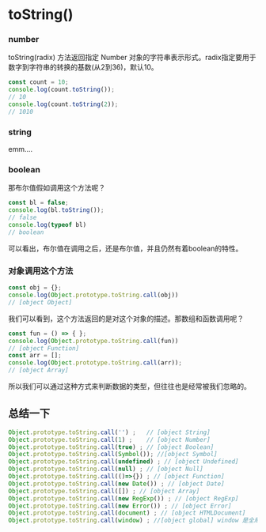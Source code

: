 # toString()
### number
toString(radix) 方法返回指定 Number 对象的字符串表示形式。radix指定要用于数字到字符串的转换的基数(从2到36)，默认10。
```javascript
const count = 10;
console.log(count.toString());
// 10
console.log(count.toString(2));
// 1010
```
### string
emm....
### boolean
那布尔值假如调用这个方法呢？
```javascript
const bl = false;
console.log(bl.toString());
// false
console.log(typeof bl)
// boolean
```
可以看出，布尔值在调用之后，还是布尔值，并且仍然有着boolean的特性。

### 对象调用这个方法
```javascript
const obj = {};
console.log(Object.prototype.toString.call(obj))
// [object Object]
```
我们可以看到，这个方法返回的是对这个对象的描述。那数组和函数调用呢？
```javascript
const fun = () => { };
console.log(Object.prototype.toString.call(fun))
// [object Function]
const arr = [];
console.log(Object.prototype.toString.call(arr));
// [object Array]
```
所以我们可以通过这种方式来判断数据的类型，但往往也是经常被我们忽略的。
## 总结一下
```javascript
Object.prototype.toString.call('') ;   // [object String]
Object.prototype.toString.call(1) ;    // [object Number]
Object.prototype.toString.call(true) ; // [object Boolean]
Object.prototype.toString.call(Symbol()); //[object Symbol]
Object.prototype.toString.call(undefined) ; // [object Undefined]
Object.prototype.toString.call(null) ; // [object Null]
Object.prototype.toString.call(()=>{}) ; // [object Function]
Object.prototype.toString.call(new Date()) ; // [object Date]
Object.prototype.toString.call([]) ; // [object Array]
Object.prototype.toString.call(new RegExp()) ; // [object RegExp]
Object.prototype.toString.call(new Error()) ; // [object Error]
Object.prototype.toString.call(document) ; // [object HTMLDocument]
Object.prototype.toString.call(window) ; //[object global] window 是全局对象 global 的引用
```


